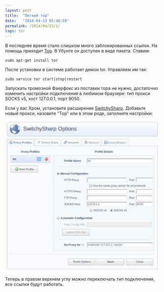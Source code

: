 ```yaml
---
layout: post
title:  "Легкий тор"
date:   "2014-04-23 05:48:59"
permalink: /2014/04/23/1/
tags: tor
---
```


В последнее время стало слишком много заблокированных ссылок. На
помощь приходит [Тор](https://www.torproject.org/).  В Убунте он
доступен в виде пакета. Ставим:

~~~
sudo apt-get install tor
~~~

После установки в системе работает демон tor. Управляем им так:

~~~
sudo service tor start|stop|restart
~~~

Запускать тромозной Фаерфокс из поставки тора не нужно, достаточно
изменить настройки подключения в любимом браузере: тип прокси SOCKS
v5, хост 127.0.0.1, порт 9050.

Если у вас Хром, установите расширение
[SwitchySharp](https://chrome.google.com/webstore/detail/proxy-switchysharp/dpplabbmogkhghncfbfdeeokoefdjegm).
Добавьте новый прокси, назовите "Тор" или в этом роде, заполните
настройки:

![screenshot](/assets/static/tor.png)

Теперь в правом верхнем углу можно переключать тип подключения, все
ссылки будут работать.
